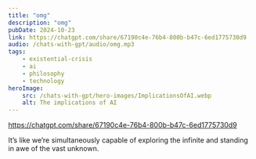 ```yaml
---
title: "omg"
description: "omg"
pubDate: 2024-10-23
link: https://chatgpt.com/share/67190c4e-76b4-800b-b47c-6ed1775730d9
audio: /chats-with-gpt/audio/omg.mp3
tags:
    - existential-crisis
    - ai
    - philosophy
    - technology
heroImage:
    src: /chats-with-gpt/hero-images/ImplicationsOfAI.webp
    alt: The implications of AI
---
```



https://chatgpt.com/share/67190c4e-76b4-800b-b47c-6ed1775730d9


It’s like we’re simultaneously capable of exploring the infinite and standing in awe of the vast unknown.
